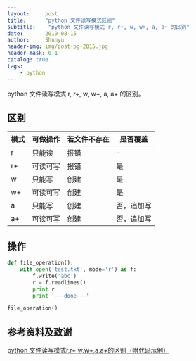 ```yaml
---
layout:     post
title:      "python 文件读写模式区别"
subtitle:    "python 文件读写模式 r, r+, w, w+, a, a+ 的区别"
date:       2019-08-15
author:     Shunyu
header-img: img/post-bg-2015.jpg
header-mask: 0.1
catalog: true
tags:
    - python
---
```




python 文件读写模式 r, r+, w, w+, a, a+ 的区别。



## 区别

| 模式 | 可做操作 | 若文件不存在 | 是否覆盖   |
| ---- | -------- | ------------ | ---------- |
| r    | 只能读   | 报错         | -          |
| r+   | 可读可写 | 报错         | 是         |
| w    | 只能写   | 创建         | 是         |
| w+   | 可读可写 | 创建         | 是         |
| a    | 只能写   | 创建         | 否，追加写 |
| a+   | 可读可写 | 创建         | 否，追加写 |



## 操作

```python
def file_operation():
    with open('test.txt', mode='r') as f:
        f.write('abc')
        r = f.readlines()
        print r
        print '---done---'

file_operation()
```



## 参考资料及致谢

[python 文件读写模式r,r+,w,w+,a,a+的区别（附代码示例）](https://www.cnblogs.com/dadong616/p/6824859.html)

